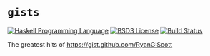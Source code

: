 # `gists`
[![Haskell Programming Language](https://img.shields.io/badge/language-Haskell-blue.svg)][Haskell.org]
[![BSD3 License](http://img.shields.io/badge/license-BSD3-brightgreen.svg)][tl;dr Legal: BSD3]
[![Build Status](https://github.com/RyanGlScott/gists/workflows/Haskell-CI/badge.svg)](https://github.com/RyanGlScott/gists/actions?query=workflow%3AHaskell-CI)

[Haskell.org]:
  http://www.haskell.org
  "The Haskell Programming Language"
[tl;dr Legal: BSD3]:
  https://tldrlegal.com/license/bsd-3-clause-license-%28revised%29
  "BSD 3-Clause License (Revised)"

The greatest hits of https://gist.github.com/RyanGlScott
